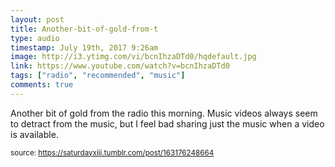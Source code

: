 ```yaml
---
layout: post
title: Another-bit-of-gold-from-t
type: audio
timestamp: July 19th, 2017 9:26am
image: http://i3.ytimg.com/vi/bcnIhzaDTd0/hqdefault.jpg
link: https://www.youtube.com/watch?v=bcnIhzaDTd0
tags: ["radio", "recommended", "music"]
comments: true
---
```

    
Another bit of gold from the radio this morning.
Music videos always seem to detract from the music, but I feel bad sharing just the music when a video is available.
 
  
<small>source: https://saturdayxiii.tumblr.com/post/163176248664</small>